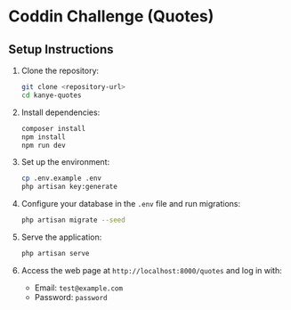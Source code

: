 # Coddin Challenge (Quotes)

## Setup Instructions

1. Clone the repository:
   ```bash
   git clone <repository-url>
   cd kanye-quotes
   ```

2. Install dependencies:
   ```bash
   composer install
   npm install
   npm run dev
   ```

3. Set up the environment:
   ```bash
   cp .env.example .env
   php artisan key:generate
   ```

4. Configure your database in the `.env` file and run migrations:
   ```bash
   php artisan migrate --seed
   ```

5. Serve the application:
   ```bash
   php artisan serve
   ```

6. Access the web page at `http://localhost:8000/quotes` and log in with:
   - Email: `test@example.com`
   - Password: `password`
